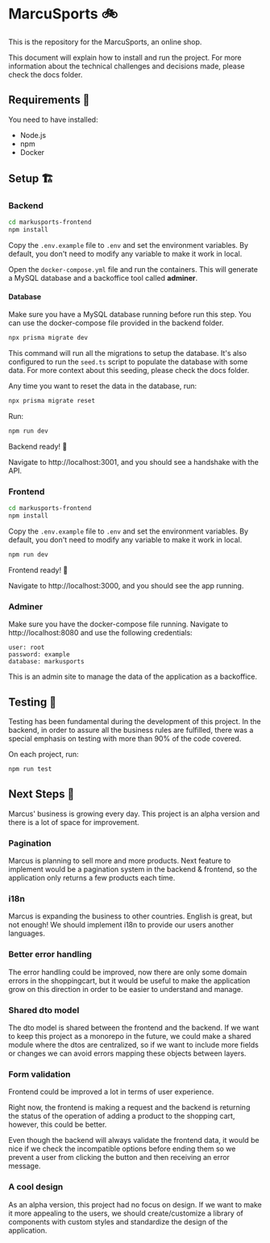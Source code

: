 # MarcuSports 🚲

This is the repository for the MarcuSports, an online shop.

This document will explain how to install and run the project. For more information about the technical challenges and
decisions made, please check the docs folder.

## Requirements 📝

You need to have installed:

- Node.js
- npm
- Docker

## Setup 🏗️

### Backend

```bash
cd markusports-frontend
npm install
```

Copy the `.env.example` file to `.env` and set the environment variables. By default, you don't need to modify any
variable to make it work in local.

Open the `docker-compose.yml` file and run the containers. This will generate a MySQL database and a backoffice tool
called **adminer**.

#### Database

Make sure you have a MySQL database running before run this step. You can use the docker-compose file provided in the
backend folder.

```bash
npx prisma migrate dev
```

This command will run all the migrations to setup the database. It's also configured to run the `seed.ts` script to
populate
the database with some data. For more context about this seeding, please check the docs folder.

Any time you want to reset the data in the database, run:

```bash
npx prisma migrate reset
```

Run:

```bash
npm run dev
```

Backend ready! 🚀

Navigate to http://localhost:3001, and you should see a handshake with the API.

### Frontend

```bash
cd markusports-frontend
npm install
```

Copy the `.env.example` file to `.env` and set the environment variables. By default, you don't need to modify any
variable to make it work in local.

```bash
npm run dev
```

Frontend ready! 🚀

Navigate to http://localhost:3000, and you should see the app running.

### Adminer

Make sure you have the docker-compose file running. Navigate to http://localhost:8080 and use the following credentials:

````dotenv
user: root
password: example
database: markusports
````

This is an admin site to manage the data of the application as a backoffice.

## Testing 🧪

Testing has been fundamental during the development of this project. In the backend, in order to assure all the business
rules are fulfilled, there was a special emphasis on testing with more than 90% of the code covered.

On each project, run:

```bash
npm run test
```

## Next Steps 🔮

Marcus' business is growing every day. This project is an alpha version and there is a lot of space for improvement.

### Pagination

Marcus is planning to sell more and more products. Next feature to implement would be a pagination system in the
backend & frontend, so the application only returns a few products each time.

### i18n

Marcus is expanding the business to other countries. English is great, but not enough! We should implement i18n to
provide our users another languages.

### Better error handling

The error handling could be improved, now there are only some domain errors in the shoppingcart, but it would be useful
to make the application grow on this direction in order to be easier to understand and manage.

### Shared dto model

The dto model is shared between the frontend and the backend. If we want to keep this project as a monorepo in the
future, we could make a shared module where the dtos are centralized, so if we want to include more fields or changes we
can avoid errors mapping these objects between layers.

### Form validation

Frontend could be improved a lot in terms of user experience.

Right now, the frontend is making a request and the
backend is returning the status of the operation of adding a product to the shopping cart, however, this could be
better.

Even though the backend will always validate the frontend data, it would be nice if we check the incompatible options
before ending them so we prevent a user from clicking the button and then receiving an error message.

### A cool design

As an alpha version, this project had no focus on design. If we want to make it more appealing to the users, we should
create/customize a library of components with custom styles and standardize the design of the application.
